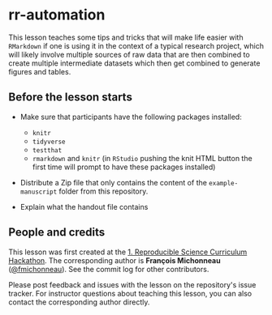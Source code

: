 rr-automation
=============

This lesson teaches some tips and tricks that will make life easier with `RMarkdown` if one is using it in the context of a typical research project, which will likely involve multiple sources of raw data that are then combined to create multiple intermediate datasets which then get combined to generate figures and tables.

## Before the lesson starts

- Make sure that participants have the following packages installed:
  - `knitr`
  - `tidyverse`
  - `testthat`
  - `rmarkdown` and `knitr` (in `RStudio` pushing the knit HTML button the first time will prompt to have these packages installed)

- Distribute a Zip file that only contains the content of the
  `example-manuscript` folder from this repository.

- Explain what the handout file contains

## People and credits

This lesson was first created at the [1. Reproducible Science Curriculum Hackathon]. The corresponding author is **François Michonneau** ([@fmichonneau]). See the commit log for other contributors.

Please post feedback and issues with the lesson on the repository's issue tracker. For instructor questions about teaching this lesson, you can also contact the corresponding author directly.

[@fmichonneau]: https://github.com/fmichonneau
[1. Reproducible Science Curriculum Hackathon]: https://github.com/Reproducible-Science-Curriculum/Reproducible-Science-Hackathon-Dec-08-2014
